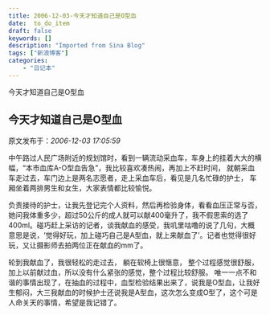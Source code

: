 ```yaml
---
title: 2006-12-03-今天才知道自己是O型血
date:  to_do_item
draft: false
keywords: []
description: "Imported from Sina Blog"
tags: ["新浪博客"]
categories: 
    - "日记本"
---
```

今天才知道自己是O型血
## 今天才知道自己是O型血

 原文发布于：*2006-12-03 17:05:59*

  
中午路过人民广场附近的规划馆时，看到一辆流动采血车，车身上的挂着大大的横幅，“本市血库A-O型血告急”，我比较喜欢凑热闹，再加上不赶时间， 
就朝采血车走过去，车门边上是两名志愿者，走上采血车后，看见是几名忙碌的护士， 车厢坐着两排男生和女生，大家表情都比较愉悦。

  
负责接待的护士，让我先登记完个人资料，然后再检验身体，看看血压正常与否，她问我体重多少，超过50公斤的成人就可以献400毫升了，我不假思索的选了400ml。碰巧赶上采访的记者，谈我献血的感受，我叽里咕噜的说了几句，大概意思是说，‘觉得好玩，加上碰巧自己是A型血，就上来献血了’。记者也觉得很好玩，又让摄影师去拍两位正在献血的mm了。

   轮到我献血了，我很轻松的走过去，  躺在软椅上很惬意，
整个过程感觉很舒服，加上以前献过血，所以没有什么紧张的感觉，整个过程比较舒服。 唯一一点不和谐的事情出现了，在抽血的过程中，血型检验结果出来了，说我是O型血，让我好生郁闷，大三我献血的时候护士还说我是A型血，这次怎么变成O型了，这个可是人命关天的事情，希望是我记错了。

   



